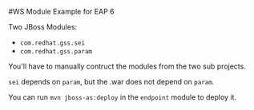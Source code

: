 #WS Module Example for EAP 6

Two JBoss Modules:

- `com.redhat.gss.sei`
- `com.redhat.gss.param`

You'll have to manually contruct the modules from the two sub projects.

`sei` depends on `param`, but the .war does not depend on `param`.

You can run `mvn jboss-as:deploy` in the `endpoint` module to deploy it.
